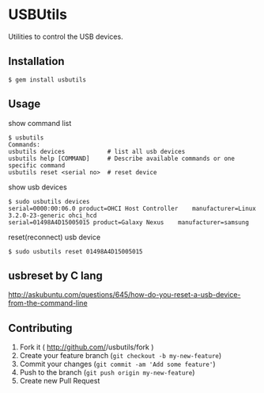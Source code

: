 # USBUtils

Utilities to control the USB devices.

## Installation

    $ gem install usbutils

## Usage

show command list

    $ usbutils
    Commands:
    usbutils devices            # list all usb devices
    usbutils help [COMMAND]     # Describe available commands or one specific command
    usbutils reset <serial no>  # reset device

show usb devices

    $ sudo usbutils devices
    serial=0000:00:06.0	product=OHCI Host Controller	manufacturer=Linux 3.2.0-23-generic ohci_hcd
    serial=01498A4D15005015	product=Galaxy Nexus	manufacturer=samsung

reset(reconnect) usb device

    $ sudo usbutils reset 01498A4D15005015


## usbreset by C lang

http://askubuntu.com/questions/645/how-do-you-reset-a-usb-device-from-the-command-line

## Contributing

1. Fork it ( http://github.com/<my-github-username>/usbutils/fork )
2. Create your feature branch (`git checkout -b my-new-feature`)
3. Commit your changes (`git commit -am 'Add some feature'`)
4. Push to the branch (`git push origin my-new-feature`)
5. Create new Pull Request
